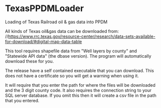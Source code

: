 # TexasPPDMLoader
Loading of Texas Railroad oil &amp; gas data into PPDM

All kinds of Texas oil&gas data can be downloaded from:
//https://www.rrc.texas.gov/resource-center/research/data-sets-available-for-download/#digital-map-data-table

This tool requires shapefile data from "Well layers by county" and "Statewide API data" (the dbase version). The program will automatically download these for you.

The release have a self contained executable that you can download. This does not have a certificate so you will get a warning when using it.

It will require that you enter the path for where the files will be downloaded and the 3 digit county code. It also requires the connection string to your SQL server database. If you omit this then it will create a csv file in the path that you entered.


